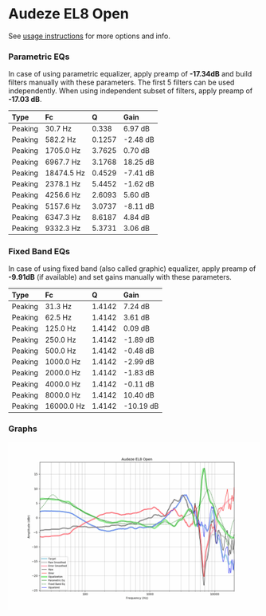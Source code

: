 # Audeze EL8 Open
See [usage instructions](https://github.com/jaakkopasanen/AutoEq#usage) for more options and info.

### Parametric EQs
In case of using parametric equalizer, apply preamp of **-17.34dB** and build filters manually
with these parameters. The first 5 filters can be used independently.
When using independent subset of filters, apply preamp of **-17.03 dB**.

| Type    | Fc         |      Q | Gain     |
|:--------|:-----------|:-------|:---------|
| Peaking | 30.7 Hz    | 0.338  | 6.97 dB  |
| Peaking | 582.2 Hz   | 0.1257 | -2.48 dB |
| Peaking | 1705.0 Hz  | 3.7625 | 0.70 dB  |
| Peaking | 6967.7 Hz  | 3.1768 | 18.25 dB |
| Peaking | 18474.5 Hz | 0.4529 | -7.41 dB |
| Peaking | 2378.1 Hz  | 5.4452 | -1.62 dB |
| Peaking | 4256.6 Hz  | 2.6093 | 5.60 dB  |
| Peaking | 5157.6 Hz  | 3.0737 | -8.11 dB |
| Peaking | 6347.3 Hz  | 8.6187 | 4.84 dB  |
| Peaking | 9332.3 Hz  | 5.3731 | 3.06 dB  |

### Fixed Band EQs
In case of using fixed band (also called graphic) equalizer, apply preamp of **-9.91dB**
(if available) and set gains manually with these parameters.

| Type    | Fc         |      Q | Gain      |
|:--------|:-----------|:-------|:----------|
| Peaking | 31.3 Hz    | 1.4142 | 7.24 dB   |
| Peaking | 62.5 Hz    | 1.4142 | 3.61 dB   |
| Peaking | 125.0 Hz   | 1.4142 | 0.09 dB   |
| Peaking | 250.0 Hz   | 1.4142 | -1.89 dB  |
| Peaking | 500.0 Hz   | 1.4142 | -0.48 dB  |
| Peaking | 1000.0 Hz  | 1.4142 | -2.99 dB  |
| Peaking | 2000.0 Hz  | 1.4142 | -1.83 dB  |
| Peaking | 4000.0 Hz  | 1.4142 | -0.11 dB  |
| Peaking | 8000.0 Hz  | 1.4142 | 10.40 dB  |
| Peaking | 16000.0 Hz | 1.4142 | -10.19 dB |

### Graphs
![](./Audeze%20EL8%20Open.png)